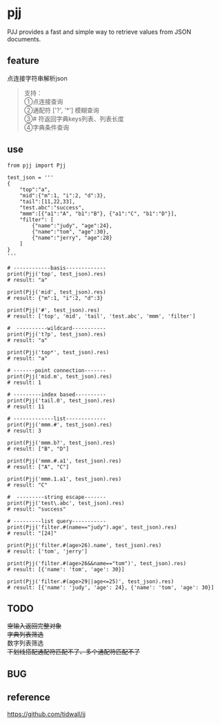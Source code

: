 # pjj
PJJ provides a fast and simple way to retrieve values from JSON documents.
    

## feature
点连接字符串解析json
> 支持：    
>     ①点连接查询     
>     ②通配符 ['?', '*'] 模糊查询      
>     ③# 符返回字典keys列表、列表长度      
>     ④字典条件查询     


## use

```
from pjj import Pjj

test_json = '''
{
    "top":"a", 
    "mid":{"m":1, "i":2, "d":3}, 
    "tail":[11,22,33], 
    "test.abc":"success", 
    "mmm":[{"a1":"A", "b1":"B"}, {"a1":"C", "b1":"D"}],
    "filter": [
        {"name":"judy", "age":24},
        {"name":"tom", "age":30},
        {"name":"jerry", "age":28}
    ]
}
''' 

# ------------basis-------------
print(Pjj('top', test_json).res)
# result: "a"

print(Pjj('mid', test_json).res)
# result: {"m":1, "i":2, "d":3}

print(Pjj('#', test_json).res)
# result: ['top', 'mid', 'tail', 'test.abc', 'mmm', 'filter']

#  ----------wildcard-----------
print(Pjj('t?p', test_json).res)
# result: "a"

print(Pjj('top*', test_json).res)
# result: "a"

# -------point connection-------
print(Pjj('mid.m', test_json).res)
# result: 1

# ---------index based----------
print(Pjj('tail.0', test_json).res)
# result: 11

# -------------list-------------
print(Pjj('mmm.#', test_json).res)
# result: 3

print(Pjj('mmm.b?', test_json).res)
# result: ["B", "D"]

print(Pjj('mmm.#.a1', test_json).res)
# result: ["A", "C"]

print(Pjj('mmm.1.a1', test_json).res)
# result: "C"

#  ---------string escape-------
print(Pjj('test\.abc', test_json).res)
# result: "success"

# ---------list query-----------
print(Pjj('filter.#(name=="judy").age', test_json).res)
# result: "[24]"

print(Pjj('filter.#(age>26).name', test_json).res)
# result: ['tom', 'jerry']

print(Pjj('filter.#(age>26&&name=="tom")', test_json).res)
# result: [{'name': 'tom', 'age': 30}]

print(Pjj('filter.#(age>29||age<=25)', test_json).res)
# result: [{'name': 'judy', 'age': 24}, {'name': 'tom', 'age': 30}]
```

## TODO
~~空输入返回完整对象~~    
~~字典列表筛选~~  
数字列表筛选  
~~下划线搭配通配符匹配不了、多个通配符匹配不了~~     

## BUG

## reference
https://github.com/tidwall/jj
